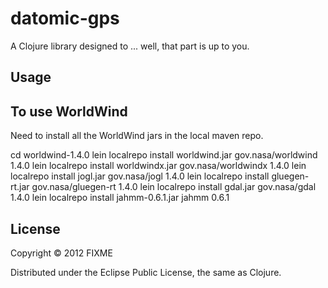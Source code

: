 # datomic-gps

A Clojure library designed to ... well, that part is up to you.

## Usage

## To use WorldWind

Need to install all the WorldWind jars in the local maven repo.

cd worldwind-1.4.0
lein localrepo install worldwind.jar gov.nasa/worldwind 1.4.0
lein localrepo install worldwindx.jar gov.nasa/worldwindx 1.4.0
lein localrepo install jogl.jar gov.nasa/jogl 1.4.0
lein localrepo install gluegen-rt.jar gov.nasa/gluegen-rt 1.4.0
lein localrepo install gdal.jar gov.nasa/gdal 1.4.0
lein localrepo install jahmm-0.6.1.jar jahmm 0.6.1

## License

Copyright © 2012 FIXME

Distributed under the Eclipse Public License, the same as Clojure.
